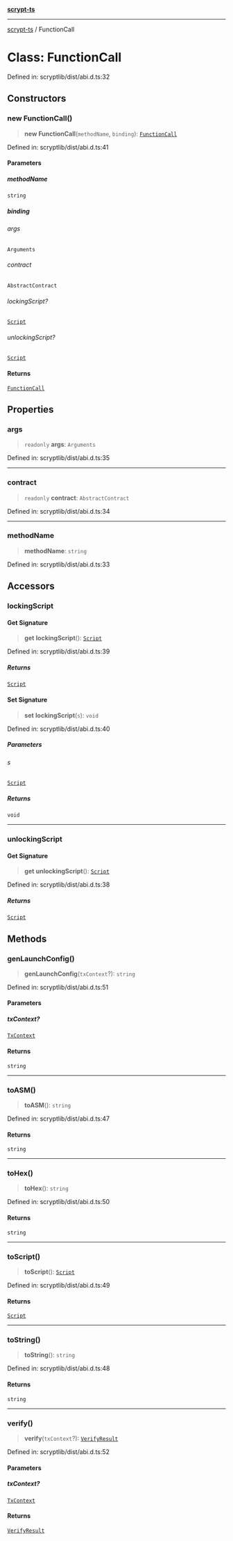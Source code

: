[**scrypt-ts**](../README.md)

***

[scrypt-ts](../globals.md) / FunctionCall

# Class: FunctionCall

Defined in: scryptlib/dist/abi.d.ts:32

## Constructors

### new FunctionCall()

> **new FunctionCall**(`methodName`, `binding`): [`FunctionCall`](FunctionCall.md)

Defined in: scryptlib/dist/abi.d.ts:41

#### Parameters

##### methodName

`string`

##### binding

###### args

`Arguments`

###### contract

`AbstractContract`

###### lockingScript?

[`Script`](../@scrypt-inc/bsv/classes/Script.md)

###### unlockingScript?

[`Script`](../@scrypt-inc/bsv/classes/Script.md)

#### Returns

[`FunctionCall`](FunctionCall.md)

## Properties

### args

> `readonly` **args**: `Arguments`

Defined in: scryptlib/dist/abi.d.ts:35

***

### contract

> `readonly` **contract**: `AbstractContract`

Defined in: scryptlib/dist/abi.d.ts:34

***

### methodName

> **methodName**: `string`

Defined in: scryptlib/dist/abi.d.ts:33

## Accessors

### lockingScript

#### Get Signature

> **get** **lockingScript**(): [`Script`](../@scrypt-inc/bsv/classes/Script.md)

Defined in: scryptlib/dist/abi.d.ts:39

##### Returns

[`Script`](../@scrypt-inc/bsv/classes/Script.md)

#### Set Signature

> **set** **lockingScript**(`s`): `void`

Defined in: scryptlib/dist/abi.d.ts:40

##### Parameters

###### s

[`Script`](../@scrypt-inc/bsv/classes/Script.md)

##### Returns

`void`

***

### unlockingScript

#### Get Signature

> **get** **unlockingScript**(): [`Script`](../@scrypt-inc/bsv/classes/Script.md)

Defined in: scryptlib/dist/abi.d.ts:38

##### Returns

[`Script`](../@scrypt-inc/bsv/classes/Script.md)

## Methods

### genLaunchConfig()

> **genLaunchConfig**(`txContext`?): `string`

Defined in: scryptlib/dist/abi.d.ts:51

#### Parameters

##### txContext?

[`TxContext`](../interfaces/TxContext.md)

#### Returns

`string`

***

### toASM()

> **toASM**(): `string`

Defined in: scryptlib/dist/abi.d.ts:47

#### Returns

`string`

***

### toHex()

> **toHex**(): `string`

Defined in: scryptlib/dist/abi.d.ts:50

#### Returns

`string`

***

### toScript()

> **toScript**(): [`Script`](../@scrypt-inc/bsv/classes/Script.md)

Defined in: scryptlib/dist/abi.d.ts:49

#### Returns

[`Script`](../@scrypt-inc/bsv/classes/Script.md)

***

### toString()

> **toString**(): `string`

Defined in: scryptlib/dist/abi.d.ts:48

#### Returns

`string`

***

### verify()

> **verify**(`txContext`?): [`VerifyResult`](../interfaces/VerifyResult.md)

Defined in: scryptlib/dist/abi.d.ts:52

#### Parameters

##### txContext?

[`TxContext`](../interfaces/TxContext.md)

#### Returns

[`VerifyResult`](../interfaces/VerifyResult.md)
